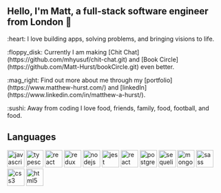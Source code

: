 ## Hello, I'm Matt, a full-stack software engineer from London 👋

<p>:heart: I love building apps, solving problems, and bringing visions to life.</p>
<p>:floppy_disk:  Currently I am making [Chit Chat](https://github.com/mhyusuf/chit-chat.git) and [Book Circle](https://github.com/Matt-Hurst/bookCircle.git) even better.</p>
<p>:mag_right: Find out more about me through my [portfolio](https://www.matthew-hurst.com/) and [linkedIn](https://www.linkedin.com/in/matthew-a-hurst/).</p>
<p>:sushi: Away from coding I love food, friends, family, food, football, and food. </p>

## Languages
<p>
<img src="https://user-images.githubusercontent.com/61055933/103519760-0019ec00-4e6e-11eb-9480-35ed7e65e1ba.png" alt="javascript" width="40" height="40"/>
<img src="https://user-images.githubusercontent.com/61055933/103519525-93065680-4e6d-11eb-82ac-5722d853bc1e.png" alt="typescript" width="40" height="40"/>
<img src="https://user-images.githubusercontent.com/61055933/103519929-40796a00-4e6e-11eb-9ec6-f799781ffb8e.png" alt="react" width="40" height="40"/>
<img src="https://user-images.githubusercontent.com/61055933/103520031-6999fa80-4e6e-11eb-96b1-b8db74427cd1.png" alt="redux" width="40" height="40"/>
<img src="https://user-images.githubusercontent.com/61055933/103520131-99490280-4e6e-11eb-876f-c4a2be0efc96.png" alt="nodejs" width="40" height="40"/>
<img src="https://user-images.githubusercontent.com/61055933/103520537-37d56380-4e6f-11eb-8e54-5958f03ec5c5.jpg" alt="jest" width="40" height="40"/>
<img src="https://user-images.githubusercontent.com/61055933/103520661-69e6c580-4e6f-11eb-828a-5a5bf806503a.png" alt="react testing library" width="40" height="40"/>
<img src="https://user-images.githubusercontent.com/61055933/103520803-a3b7cc00-4e6f-11eb-9637-260575f292e6.png" alt="postgresql" width="40" height="40"/>
<img src="https://user-images.githubusercontent.com/61055933/103520896-d1047a00-4e6f-11eb-9eb1-b8c58a824089.png" alt="sequelize" width="40" height="40"/>
<img src="https://user-images.githubusercontent.com/61055933/103521032-027d4580-4e70-11eb-92b1-30a1a030e30e.png" alt="mongodb" width="40" height="40"/>
<img src="https://user-images.githubusercontent.com/61055933/103521114-23459b00-4e70-11eb-872e-fe277b044caa.png" alt="sass" width="40" height="40"/>
<img src="https://user-images.githubusercontent.com/61055933/103521233-4f611c00-4e70-11eb-94aa-63718a15a521.png" alt="css3" width="40" height="40"/>
<img src="https://user-images.githubusercontent.com/61055933/103521300-6d2e8100-4e70-11eb-8066-ac62dc4ca645.png" alt="html5" width="40" height="40"/>
</p>
